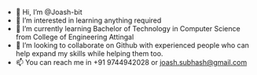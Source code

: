 - 👋 Hi, I’m @Joash-bit
- 👀 I’m interested in learning anything required 
- 🌱 I’m currently learning Bachelor of Technology in Computer Science from College of Engineering Attingal
- 💞️ I’m looking to collaborate on Github with experienced people who can help expand my skills while helping them too.
- 📫 You can reach me in +91 9744942028 or joash.subhash@gmail.com 

<!---
Joash-bit/Joash-bit is a ✨ special ✨ repository because its `README.md` (this file) appears on your GitHub profile.
You can click the Preview link to take a look at your changes.
--->
